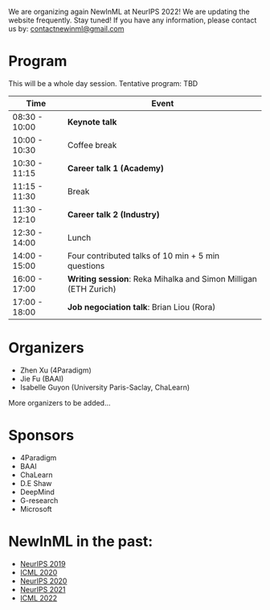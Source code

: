 We are organizing again NewInML at NeurIPS 2022! We are updating the website frequently. Stay tuned! If you have any information, please contact us by: contactnewinml@gmail.com

# Program

This will be a whole day session. 
Tentative program: TBD

|**Time**  | **Event**|
|-|--------------------------------------------------|
|08:30 - 10:00| **Keynote talk**  |
|10:00 - 10:30| Coffee break |
|10:30 - 11:15| **Career talk 1 (Academy)** |
|11:15 - 11:30| Break |
|11:30 - 12:10| **Career talk 2 (Industry)**|
|12:30 - 14:00| Lunch |
|14:00 - 15:00| Four contributed talks of 10 min + 5 min questions|
|16:00 - 17:00| **Writing session**: Reka Mihalka and Simon Milligan (ETH Zurich)|
|17:00 - 18:00| **Job negociation talk**: Brian Liou (Rora)|

# Organizers

- Zhen Xu (4Paradigm)
- Jie Fu (BAAI)
- Isabelle Guyon (University Paris-Saclay, ChaLearn)

More organizers to be added...

# Sponsors

- 4Paradigm
- BAAI
- ChaLearn
- D.E Shaw
- DeepMind
- G-research
- Microsoft

# NewInML in the past:
- [NeurIPS 2019](https://nehzux.github.io/NewInML2019/)
- [ICML 2020](https://nehzux.github.io/NewInML2020ICML/)
- [NeurIPS 2020](https://vanyacohen.github.io/NewInML)
- [NeurIPS 2021](https://sunhaozhe.github.io/NewInML2021_NeurIPS/)
- [ICML 2022](https://ablacan.github.io/NewInML2022_ICML/)
